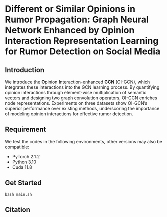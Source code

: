 # Different or Similar Opinions in Rumor Propagation: Graph Neural Network Enhanced by Opinion Interaction Representation Learning for Rumor Detection on Social Media

## Introduction

We introduce the **O**pinion **I**nteraction-enhanced **GCN** (OI-GCN), which integrates these interactions into the GCN learning process. By quantifying opinion interactions through element-wise multiplication of semantic vectors and designing two graph convolution operators, OI-GCN enriches node representations. Experiments on three datasets show OI-GCN’s superior performance over existing methods, underscoring the importance of modeling opinion interactions for effective rumor detection.

## Requirement
We test the codes in the following environments, other versions may also be compatible:
+ PyTorch  2.1.2
+ Python  3.10
+ Cuda  11.8

## Get Started
```
bash main.sh

```

## Citation

